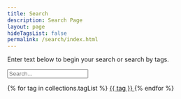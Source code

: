 ```yaml
---
title: Search
description: Search Page
layout: page
hideTagsList: false
permalink: /search/index.html
---
```


Enter text below to begin your search or search by tags.

<input type="text" id="search" autocomplete="on" placeholder="Search..." />
<ul id="results"></ul>
<script src="/assets/scripts/search.js" async defer></script>

<div class="taglist | mt-s-m cluster">
  {% for tag in collections.tagList %}
    <a href="/tags/{{ tag }}" class="button"> {{ tag }} </a>
  {% endfor %}
</div>
